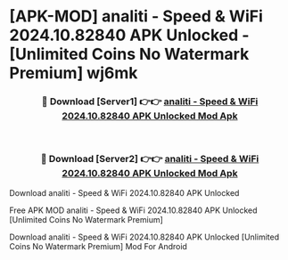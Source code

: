 # [APK-MOD] analiti - Speed & WiFi 2024.10.82840 APK Unlocked - [Unlimited Coins No Watermark Premium] wj6mk



<div align="center">
<h3>🔴 Download [Server1] 👉👉 <a href="https://momento.my/?title=analiti_-_Speed_&_WiFi_2024.10.82840_APK_Unlocked">analiti - Speed & WiFi 2024.10.82840 APK Unlocked Mod Apk</a></h3><br>

<h3>🔴 Download [Server2] 👉👉 <a href="https://momento.my/?title=analiti_-_Speed_&_WiFi_2024.10.82840_APK_Unlocked">analiti - Speed & WiFi 2024.10.82840 APK Unlocked Mod Apk</a></h3>
</div>



Download analiti - Speed & WiFi 2024.10.82840 APK Unlocked 

Free APK MOD analiti - Speed & WiFi 2024.10.82840 APK Unlocked [Unlimited Coins No Watermark Premium]

Download analiti - Speed & WiFi 2024.10.82840 APK Unlocked [Unlimited Coins No Watermark Premium] Mod For Android
